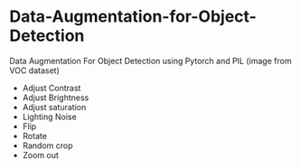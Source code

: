 # Data-Augmentation-for-Object-Detection
Data Augmentation For Object Detection using Pytorch and PIL (image from VOC dataset)

* Adjust Contrast
* Adjust Brightness
* Adjust saturation
* Lighting Noise
* Flip
* Rotate
* Random crop
* Zoom out
